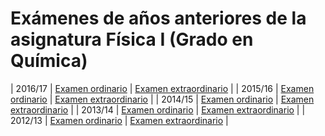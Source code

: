 

# Exámenes de años anteriores de la asignatura Física I (Grado en Química)

| 2016/17 |  [Examen ordinario](http://www.ugr.es/~aquiran/docencia/exa/2016_17%20Examen%20ordinario%20Grupo%20A.pdf)  |  [Examen extraordinario](http://www.ugr.es/~aquiran/docencia/exa/2016_17%20Examen%20extraordinario.pdf)  | 
| 2015/16 |  [Examen ordinario](http://www.ugr.es/~aquiran/docencia/exa/2015_16%20Examen%20ordinario.pdf)  |  [Examen extraordinario](http://www.ugr.es/~aquiran/docencia/exa/2015_16%20Examen%20extraordinario.pdf)  | 
| 2014/15 |  [Examen ordinario](http://www.ugr.es/~aquiran/docencia/exa/examen14_ordinario.pdf)  |  [Examen extraordinario](http://www.ugr.es/~aquiran/docencia/exa/examen14_extraordinario.pdf)  | 
| 2013/14 |  [Examen ordinario](http://www.ugr.es/~aquiran/docencia/exa/examen13_ordinario.pdf)  |  [Examen extraordinario](http://www.ugr.es/~aquiran/docencia/exa/examen13_extraordinario.pdf)  | 
| 2012/13 |  [Examen ordinario](http://www.ugr.es/~aquiran/docencia/exa/examen12_ordinario.pdf)  |  [Examen extraordinario](http://www.ugr.es/~aquiran/docencia/exa/examen12_extraordinario.pdf)  | 